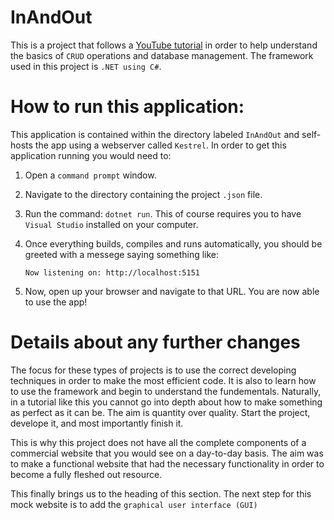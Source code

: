 # InAndOut

This is a project that follows a [YouTube tutorial](https://www.youtube.com/watch?v=DqD-NJf7-OM&ab_channel=tutorialsEU) in order to help understand the basics of `CRUD` operations and database management. The framework used in this project is `.NET using C#`.

# How to run this application:

This application is contained within the directory labeled `InAndOut` and self-hosts the app using a webserver called `Kestrel`. In order to get this application running you would need to:
1. Open a `command prompt` window.
2. Navigate to the directory containing the project `.json` file.
3. Run the command: `dotnet run`. This of course requires you to have `Visual Studio` installed on your computer.
4. Once everything builds, compiles and runs automatically, you should be greeted with a messege saying something like:
    
    `Now listening on: http://localhost:5151`

5. Now, open up your browser and navigate to that URL. You are now able to use the app!

# Details about any further changes
The focus for these types of projects is to use the correct developing techniques in order to make the most efficient code. It is also to learn how to use the framework and begin to understand the fundementals. Naturally, in a tutorial like this you cannot go into depth about how to make something as perfect as it can be. The aim is quantity over quality. Start the project, develope it, and most importantly finish it.

This is why this project does not have all the complete components of a commercial website that you would see on a day-to-day basis. The aim was to make a functional website that had the necessary functionality in order to become a fully fleshed out resource.

This finally brings us to the heading of this section. The next step for this mock website is to add the `graphical user interface (GUI)`
